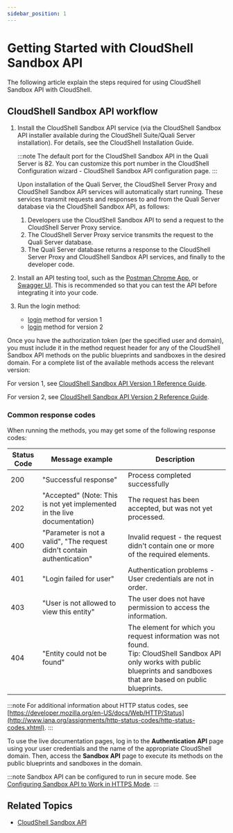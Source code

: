 ```yaml
---
sidebar_position: 1
---
```


# Getting Started with CloudShell Sandbox API

The following article explain the steps required for using CloudShell Sandbox API with CloudShell.

## CloudShell Sandbox API workflow

1. Install the CloudShell Sandbox API service (via the CloudShell Sandbox API installer available during the CloudShell Suite/Quali Server installation). For details, see the CloudShell Installation Guide.
    
    :::note
    The default port for the CloudShell Sandbox API in the Quali Server is 82. You can customize this port number in the CloudShell Configuration wizard - CloudShell Sandbox API configuration page. 
    :::
    
    Upon installation of the Quali Server, the CloudShell Server Proxy and CloudShell Sandbox API services will automatically start running. These services transmit requests and responses to and from the Quali Server database via the CloudShell Sandbox API, as follows:
    
    1. Developers use the CloudShell Sandbox API to send a request to the CloudShell Server Proxy service.
    2. The CloudShell Server Proxy service transmits the request to the Quali Server database.
    3. The Quali Server database returns a response to the CloudShell Server Proxy and CloudShell Sandbox API services, and finally to the developer code.
2. Install an API testing tool, such as the [Postman Chrome App](https://chrome.google.com/webstore/detail/postman/fhbjgbiflinjbdggehcddcbncdddomop?hl=en), or [Swagger UI](http://swagger.io/swagger-ui/). This is recommended so that you can test the API before integrating it into your code.
3. Run the login method:
    
    - [login](https://help.quali.com/Online%20Help/0.0/Portal/Content/API/RefGuides/Sndbx-REST-API/REST-API-V1-Ref-Guide.htm#login) method for version 1
    - [login](https://help.quali.com/Online%20Help/0.0/Portal/Content/API/RefGuides/Sndbx-REST-API/REST-API-V2-Ref-Guide.htm#login) method for version 2

Once you have the authorization token (per the specified user and domain), you must include it in the method request header for any of the CloudShell Sandbox API methods on the public blueprints and sandboxes in the desired domain. For a complete list of the available methods access the relevant version:

For version 1, see [CloudShell Sandbox API Version 1 Reference Guide](https://help.quali.com/Online%20Help/0.0/Portal/Content/API/RefGuides/Sndbx-REST-API/REST-API-V1-Ref-Guide.htm).

For version 2, see [CloudShell Sandbox API Version 2 Reference Guide](https://help.quali.com/Online%20Help/0.0/Portal/Content/API/RefGuides/Sndbx-REST-API/REST-API-V2-Ref-Guide.htm).

### Common response codes

When running the methods, you may get some of the following response codes:

| Status Code | Message example | Description |
| --- | --- | --- |
| 200 | "Successful response" | Process completed successfully |
| 202 | "Accepted" (Note: This is not yet implemented in the live documentation) | The request has been accepted, but was not yet processed. |
| 400 | "Parameter is not a valid", "The request didn't contain authentication" | Invalid request - the request didn't contain one or more of the required elements. |
| 401 | "Login failed for user" | Authentication problems - User credentials are not in order. |
| 403 | "User is not allowed to view this entity" | The user does not have permission to access the information. |
| 404 | "Entity could not be found" | The element for which you request information was not found. <br/> Tip: CloudShell Sandbox API only works with public blueprints and sandboxes that are based on public blueprints. |

:::note
 For additional information about HTTP status codes, see [https://developer.mozilla.org/en-US/docs/Web/HTTP/Status](http://www.iana.org/assignments/http-status-codes/http-status-codes.xhtml).
:::

To use the live documentation pages, log in to the **Authentication API** page using your user credentials and the name of the appropriate CloudShell domain. Then, access the **Sandbox API** page to execute its methods on the public blueprints and sandboxes in the domain.

:::note
 Sandbox API can be configured to run in secure mode. See [Configuring Sandbox API to Work in HTTPS Mode](https://help.quali.com/Online%20Help/0.0/Portal/Content/IG/Appendices/CS-Snbx-API-Https.htm).
:::
## Related Topics

- [CloudShell Sandbox API](http://localhost:3000/cloudshell-help/next/api-guide/cs-sandbox-api)